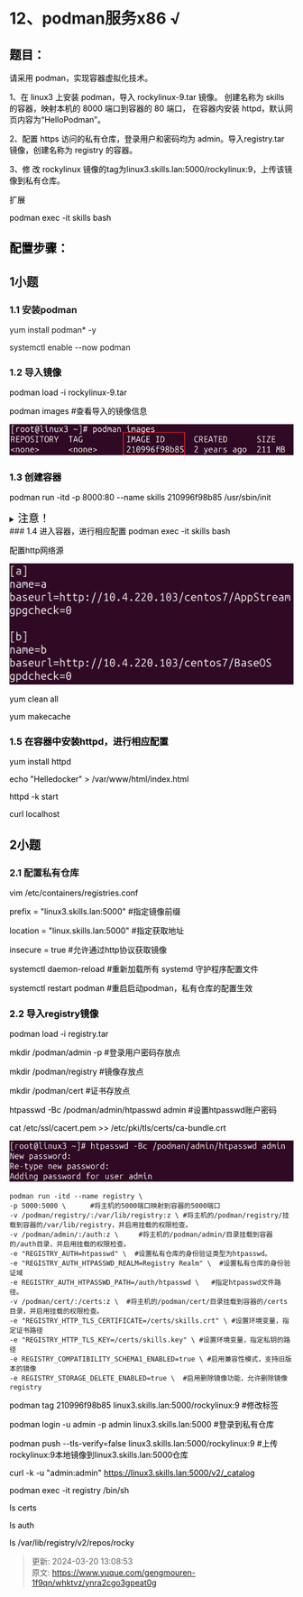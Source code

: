 # 12、podman服务x86 √

## **<font style="color:rgb(0,0,0);">题目：</font>**
<font style="color:rgb(0,0,0);">请采用 podman，实现容器虚拟化技术。 </font>

<font style="color:rgb(0,0,0);">1、在 linux3 上安装 podman，导入 rockylinux-9.tar 镜像。 创建名称为 skills 的容器，映射本机的 8000 端口到容器的 80 端口， 在容器内安装 httpd，默认网页内容为“HelloPodman”。 </font>

<font style="color:rgb(0,0,0);">2、配置 https 访问的私有仓库，登录用户和密码均为 admin。导入registry.tar 镜像，创建名称为 registry 的容器。 </font>

<font style="color:rgb(0,0,0);">3、修 改 rockylinux 镜像的tag为linux3.skills.lan:5000/rockylinux:9，上传该镜像到私有仓库。</font>

<font style="color:rgb(0,0,0);">扩展</font>

<font style="color:rgb(0,0,0);">podman exec -it skills bash</font>

<font style="color:rgb(0,0,0);"></font>

## <font style="color:rgb(0,0,0);">配置步骤：</font>
## 1小题
### 1.1 安装podman
yum install podman* -y

systemctl enable --now podman

### 1.2 导入<font style="color:rgb(0,0,0);">镜像</font>
<font style="color:rgb(0,0,0);">podman load -i rockylinux-9.tar</font>

<font style="color:rgb(0,0,0);">podman images  #查看导入的镜像信息</font>

![1706090679574-18dfe548-3992-4aee-9f9a-92f29b52ba03.png](./img/LhOYD0sMoVH88Kl7/1706090679574-18dfe548-3992-4aee-9f9a-92f29b52ba03-163103.png)

### <font style="color:rgb(0,0,0);">1.3 创建容器</font>
<font style="color:rgb(0,0,0);">podman run -itd -p 8000:80 --name skills 210996f98b85 /usr/sbin/init</font>

<details class="lake-collapse"><summary id="u538cf111"><span class="ne-text" style="color: rgb(0,0,0); font-size: 19px">注意！</span></summary><p id="u744f8117" class="ne-p"><span class="ne-text" style="color: rgb(0,0,0); font-size: 19px">必须加/usr/sbin/init 否则容器内的systemctl用不了</span></p></details>
### <font style="color:rgb(0,0,0);">1.4 进入容器，进行相应配置</font>
<font style="color:rgb(0,0,0);">podman exec -it skills bash </font>

<font style="color:rgb(0,0,0);"></font>

<font style="color:rgb(0,0,0);">配置http网络源</font>

![1706090538417-fd36d7c5-07fb-474e-82b1-7d469399fbd7.png](./img/LhOYD0sMoVH88Kl7/1706090538417-fd36d7c5-07fb-474e-82b1-7d469399fbd7-754618.png)

<font style="color:rgb(0,0,0);">yum clean all </font>

<font style="color:rgb(0,0,0);">yum makecache</font>

### <font style="color:rgb(0,0,0);">1.5 在容器中安装httpd，进行相应配置</font>
<font style="color:rgb(0,0,0);">yum install httpd</font>

<font style="color:rgb(0,0,0);">echo "Helledocker" > /var/www/html/index.html</font>

<font style="color:rgb(0,0,0);">httpd -k start</font>

<font style="color:rgb(0,0,0);">curl localhost</font>

<font style="color:rgb(0,0,0);"></font>

## <font style="color:rgb(0,0,0);">2小题</font>
### 2.1 配置私有仓库
<font style="color:rgb(0,0,0);">vim /etc/containers/registries.conf</font>

<font style="color:rgb(0,0,0);">prefix = "linux3.skills.lan:5000"  #指定镜像前缀</font>

<font style="color:rgb(0,0,0);">location = "linux.skills.lan:5000" #指定获取地址</font>

<font style="color:rgb(0,0,0);">insecure = true #允许通过http协议获取镜像</font>

<font style="color:rgb(0,0,0);"></font>

<font style="color:rgb(0,0,0);">systemctl daemon-reload    #重新加载所有 systemd 守护程序配置文件</font>

<font style="color:rgb(0,0,0);">systemctl restart podman    #重启启动podman，私有仓库的配置生效</font>

### <font style="color:rgb(0,0,0);">2.2 导入registry镜像</font>
<font style="color:rgb(0,0,0);">podman load -i registry.tar</font>

<font style="color:rgb(0,0,0);"></font>

<font style="color:rgb(0,0,0);"></font>

<font style="color:rgb(0,0,0);">mkdir /podman/admin -p    #登录用户密码存放点</font>

<font style="color:rgb(0,0,0);">mkdir /podman/registry      #镜像存放点</font>

<font style="color:rgb(0,0,0);">mkdir /podman/cert	     #证书存放点</font>

<font style="color:rgb(0,0,0);">htpasswd -Bc /podman/admin/htpasswd admin	#设置htpasswd账户密码</font>

<font style="color:rgb(0,0,0);">cat /etc/ssl/cacert.pem >> /etc/pki/tls/certs/ca-bundle.crt</font>

![1706188454651-18a2c4b0-5e91-4667-b5d3-a6535f3e1479.png](./img/LhOYD0sMoVH88Kl7/1706188454651-18a2c4b0-5e91-4667-b5d3-a6535f3e1479-242465.png)



```plain
podman run -itd --name registry \
-p 5000:5000 \      #将主机的5000端口映射到容器的5000端口
-v /podman/registry/:/var/lib/registry:z \ #将主机的/podman/registry/挂载到容器的/var/lib/registry，并启用挂载的权限检查。
-v /podman/admin/:/auth:z \		#将主机的/podman/admin/目录挂载到容器的/auth目录，并启用挂载的权限检查。
-e "REGISTRY_AUTH=htpasswd" \  #设置私有仓库的身份验证类型为htpasswd。
-e "REGISTRY_AUTH_HTPASSWD_REALM=Registry Realm" \	#设置私有仓库的身份验证域
-e REGISTRY_AUTH_HTPASSWD_PATH=/auth/htpasswd \   #指定htpasswd文件路径。
-v /podman/cert/:/certs:z \  #将主机的/podman/cert/目录挂载到容器的/certs目录，并启用挂载的权限检查。
-e "REGISTRY_HTTP_TLS_CERTIFICATE=/certs/skills.crt" \ #设置环境变量，指定证书路径
-e "REGISTRY_HTTP_TLS_KEY=/certs/skills.key" \ #设置环境变量，指定私钥的路径
-e REGISTRY_COMPATIBILITY_SCHEMA1_ENABLED=true \ #启用兼容性模式，支持旧版本的镜像
-e REGISTRY_STORAGE_DELETE_ENABLED=true \  #启用删除镜像功能，允许删除镜像
registry
```

<font style="color:rgb(0,0,0);">podman tag 210996f98b85 linux3.skills.lan:5000/rockylinux:9  #修改标签</font>

<font style="color:rgb(0,0,0);">podman login -u admin -p admin linux3.skills.lan:5000            #登录到私有仓库</font>

<font style="color:rgb(0,0,0);">podman push --tls-verify=false linux3.skills.lan:5000/rockylinux:9 #上传  rockylinux:9本地镜像到linux3.skills.lan:5000仓库</font>

<font style="color:rgb(0,0,0);"></font>

<font style="color:rgb(0,0,0);">curl -k -u "admin:admin" </font>[<font style="color:rgb(0,0,0);">https://linux3.skills.lan:5000/v2/_catalog</font>](https://linux3.skills.lan:5000/v2/_catalog)

<font style="color:rgb(0,0,0);"></font>

<font style="color:rgb(0,0,0);">podman exec -it registry /bin/sh</font>

<font style="color:rgb(0,0,0);">ls certs</font>

<font style="color:rgb(0,0,0);">ls auth</font>

<font style="color:rgb(0,0,0);">ls /var/lib/registry/v2/repos/rocky</font>

<font style="color:rgb(0,0,0);"></font>

<font style="color:rgb(0,0,0);"></font>

<font style="color:rgb(0,0,0);"></font>



> 更新: 2024-03-20 13:08:53  
> 原文: <https://www.yuque.com/gengmouren-1f9qn/whktvz/ynra2cgo3gpeat0g>
